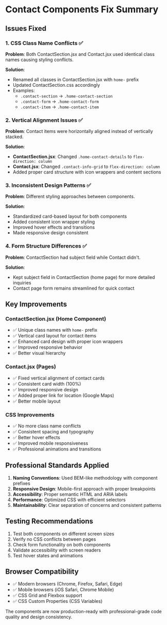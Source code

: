 # Contact Components Fix Summary

## Issues Fixed

### 1. CSS Class Name Conflicts ✅
**Problem**: Both ContactSection.jsx and Contact.jsx used identical class names causing styling conflicts.

**Solution**: 
- Renamed all classes in ContactSection.jsx with `home-` prefix
- Updated ContactSection.css accordingly
- Examples:
  - `.contact-section` → `.home-contact-section`
  - `.contact-form` → `.home-contact-form`
  - `.contact-item` → `.home-contact-item`

### 2. Vertical Alignment Issues ✅
**Problem**: Contact items were horizontally aligned instead of vertically stacked.

**Solution**:
- **ContactSection.jsx**: Changed `.home-contact-details` to `flex-direction: column`
- **Contact.jsx**: Changed `.contact-info-grid` to `flex-direction: column`
- Added proper card structure with icon wrappers and content sections

### 3. Inconsistent Design Patterns ✅
**Problem**: Different styling approaches between components.

**Solution**:
- Standardized card-based layout for both components
- Added consistent icon wrapper styling
- Improved hover effects and transitions
- Made responsive design consistent

### 4. Form Structure Differences ✅
**Problem**: ContactSection had subject field while Contact didn't.

**Solution**:
- Kept subject field in ContactSection (home page) for more detailed inquiries
- Contact page form remains streamlined for quick contact

## Key Improvements

### ContactSection.jsx (Home Component)
- ✅ Unique class names with `home-` prefix
- ✅ Vertical card layout for contact items
- ✅ Enhanced card design with proper icon wrappers
- ✅ Improved responsive behavior
- ✅ Better visual hierarchy

### Contact.jsx (Pages)
- ✅ Fixed vertical alignment of contact cards
- ✅ Consistent card width (100%)
- ✅ Improved responsive design
- ✅ Added proper link for location (Google Maps)
- ✅ Better mobile layout

### CSS Improvements
- ✅ No more class name conflicts
- ✅ Consistent spacing and typography
- ✅ Better hover effects
- ✅ Improved mobile responsiveness
- ✅ Professional animations and transitions

## Professional Standards Applied

1. **Naming Conventions**: Used BEM-like methodology with component prefixes
2. **Responsive Design**: Mobile-first approach with proper breakpoints
3. **Accessibility**: Proper semantic HTML and ARIA labels
4. **Performance**: Optimized CSS with efficient selectors
5. **Maintainability**: Clear separation of concerns and consistent patterns

## Testing Recommendations

1. Test both components on different screen sizes
2. Verify no CSS conflicts between pages
3. Check form functionality on both components
4. Validate accessibility with screen readers
5. Test hover states and animations

## Browser Compatibility

- ✅ Modern browsers (Chrome, Firefox, Safari, Edge)
- ✅ Mobile browsers (iOS Safari, Chrome Mobile)
- ✅ CSS Grid and Flexbox support
- ✅ CSS Custom Properties (CSS Variables)

The components are now production-ready with professional-grade code quality and design consistency.